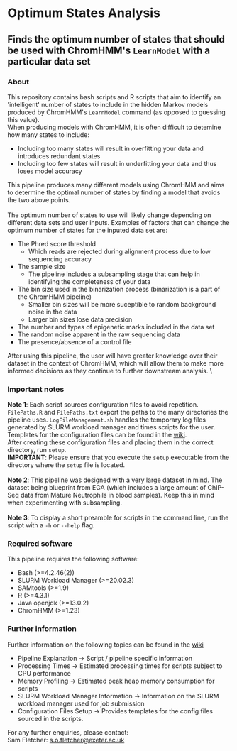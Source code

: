 # Optimum States Analysis

## Finds the optimum number of states that should be used with ChromHMM's `LearnModel` with a particular data set

### About
This repository contains bash scripts and R scripts that aim to identify an 'intelligent' number of states to include in the hidden Markov models produced by ChromHMM's `LearnModel` command (as opposed to guessing this value).
\
When producing models with ChromHMM, it is often difficult to detemine how many states to include:
- Including too many states will result in overfitting your data and introduces redundant states
- Including too few states will result in underfitting your data and thus loses model accuracy

This pipeline produces many different models using ChromHMM and aims to determine the optimal number of states by finding a model that avoids the two above points. 
\
\
The optimum number of states to use will likely change depending on different data sets and user inputs. Examples of factors that can change the optimum number of states for the inputed data set are:
- The Phred score threshold 
    - Which reads are rejected during alignment process due to low sequencing accuracy
- The sample size
    - The pipeline includes a subsampling stage that can help in identifying the completeness of your data
- The bin size used in the binarization process (binarization is a part of the ChromHMM pipeline)
    - Smaller bin sizes will be more suceptible to random background noise in the data
    - Larger bin sizes lose data precision
- The number and types of epigenetic marks included in the data set
- The random noise apparent in the raw sequencing data
- The presence/absence of a control file

After using this pipeline, the user will have greater knowledge over their dataset in the context of ChromHMM, which will allow them to make more informed decisions as they continue to further downstream analysis.
\
### Important notes
**Note 1**: Each script sources configuration files to avoid repetition. `FilePaths.R` and `FilePaths.txt` export the paths to the many directories the pipeline uses. `LogFileManagement.sh` handles the temporary log files generated by SLURM workload manager and times scripts for the user. 
\
Templates for the configuration files can be found in the [wiki](https://github.com/sof202/ChromHMM_Optimum_States/wiki/Config-Files-Setup).
\
After creating these configuration files and placing them in the correct directory, run `setup`. 
\
**IMPORTANT**: Please ensure that you execute the `setup` executable from the directory where the `setup` file is located.
\
\
**Note 2**: This pipeline was designed with a very large dataset in mind. The dataset being blueprint from EGA (which includes a large amount of ChIP-Seq data from Mature Neutrophils in blood samples). Keep this in mind when experimenting with subsampling.
\
\
**Note 3**: To display a short preamble for scripts in the command line, run the script with a `-h` or `--help` flag.

### Required software
This pipeline requires the following software:
- Bash (>=4.2.46(2))
- SLURM Workload Manager (>=20.02.3)
- SAMtools (>=1.9)
- R (>=4.3.1)
- Java openjdk (>=13.0.2)
- ChromHMM (>=1.23)

### Further information
Further information on the following topics can be found in the [wiki](https://github.com/sof202/ChromHMM_Optimum_States/wiki)
- Pipeline Explanation -> Script / pipeline specific information
- Processing Times -> Estimated processing times for scripts subject to CPU performance 
- Memory Profiling -> Estimated peak heap memory consumption for scripts
- SLURM Workload Manager Information -> Information on the SLURM workload manager used for job submission
- Configuration Files Setup -> Provides templates for the config files sourced in the scripts.

For any further enquiries, please contact:
\
Sam Fletcher: s.o.fletcher@exeter.ac.uk

  
